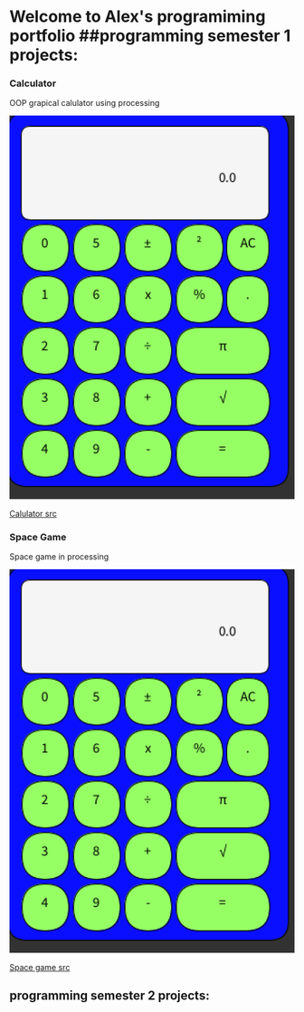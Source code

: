 # Welcome to Alex's programiming portfolio ##programming semester 1 projects:

### Calculator

OOP grapical calulator using processing

 ![Calculator](https://github.com/Beckfistman101/Porgramingportfolio/blob/main/images/calc.png)
 
 [Calulator src]([https://github.com/Beckfistman101/Porgramingportfolio/tree/main/src](https://github.com/Beckfistman101/Porgramingportfolio/tree/main/scr/calculator))
 
 
### Space Game

Space game in processing

 ![Space Game](https://github.com/Beckfistman101/Porgramingportfolio/blob/main/images/calc.png)
 
 [Space game src](https://github.com/Beckfistman101/Porgramingportfolio/tree/main/src)
 
## programming semester 2 projects:
